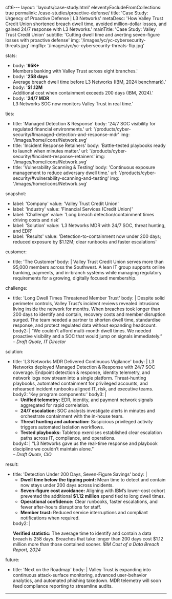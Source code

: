  cft6---
layout: 'layouts/case-study.html'
eleventyExcludeFromCollections: true
permalink: /case-studies/proactive-defense/
title: 'Case Study: Urgency of Proactive Defense | L3 Networks'
metaDesc: 'How Valley Trust Credit Union shortened breach dwell time, avoided million-dollar losses, and gained 24/7 response with L3 Networks.'
mainTitle: 'Case Study: Valley Trust Credit Union'
subtitle: 'Cutting dwell time and averting seven-figure losses with proactive defense'
img: '/images/yc/yc-cybersecurity-threats.jpg'
imgflip: '/images/yc/yc-cybersecurity-threats-flip.jpg'

stats:
  - body: '<strong>95K+</strong><br>Members banking with Valley Trust across eight branches.'
  - body: '<strong>258 days</strong><br>Average breach dwell time before L3 Networks (IBM, 2024 benchmark).'
  - body: '<strong>$1.12M</strong><br>Additional cost when containment exceeds 200 days (IBM, 2024).'
  - body: '<strong>24/7 MDR</strong><br>L3 Networks SOC now monitors Valley Trust in real time.'

ties:
  - title: 'Managed Detection & Response'
    body: '24/7 SOC visibility for regulated financial environments.'
    url: '/products/cyber-security/#managed-detection-and-response-mdr'
    img: '/images/home/icons/Network.svg'
  - title: 'Incident Response Retainers'
    body: 'Battle-tested playbooks ready to launch when minutes matter.'
    url: '/products/cyber-security/#incident-response-retainers'
    img: '/images/home/icons/Network.svg'
  - title: 'Vulnerability Scanning & Testing'
    body: 'Continuous exposure management to reduce adversary dwell time.'
    url: '/products/cyber-security/#vulnerability-scanning-and-testing'
    img: '/images/home/icons/Network.svg'

snapshot:
  - label: 'Company'
    value: 'Valley Trust Credit Union'
  - label: 'Industry'
    value: 'Financial Services (Credit Union)'
  - label: 'Challenge'
    value: 'Long breach detection/containment times driving costs and risk'
  - label: 'Solution'
    value: 'L3 Networks MDR with 24/7 SOC, threat hunting, and EDR'
  - label: 'Results'
    value: 'Detection-to-containment now under 200 days; reduced exposure by $1.12M; clear runbooks and faster escalations'

customer:
  - title: 'The Customer'
    body: |
      Valley Trust Credit Union serves more than 95,000 members across the Southwest. A lean IT group supports online banking, payments, and in-branch systems while managing regulatory requirements for a growing, digitally focused membership.

challenge:
  - title: 'Long Dwell Times Threatened Member Trust'
    body: |
      Despite solid perimeter controls, Valley Trust’s incident reviews revealed intrusions living inside the network for months. When breaches took longer than 200 days to identify and contain, recovery costs and member disruption surged. The team needed a partner to shorten dwell time, standardise response, and protect regulated data without expanding headcount.
    body2: |
      “We couldn’t afford multi-month dwell times. We needed proactive visibility and a SOC that would jump on signals immediately.” <br><em>– Draft Quote, IT Director</em>

solution:
  - title: 'L3 Networks MDR Delivered Continuous Vigilance'
    body: |
      L3 Networks deployed Managed Detection & Response with 24/7 SOC coverage. Endpoint detection & response, identity telemetry, and network logs now stream into a single platform. Threat-hunting playbooks, automated containment for privileged accounts, and rehearsed incident runbooks aligned IT, risk, and executive teams.
    body2: 'Key program components:'
    body3: |
      <ul class="pl-8 space-y-4 text-sm font-light list-disc list-outside md:text-base">
        <li class="text-sm"><strong class="font-semibold">Unified telemetry:</strong> EDR, identity, and payment network signals aggregated for rapid correlation.</li>
        <li class="text-sm"><strong class="font-semibold">24/7 escalation:</strong> SOC analysts investigate alerts in minutes and orchestrate containment with the in-house team.</li>
        <li class="text-sm"><strong class="font-semibold">Threat hunting and automation:</strong> Suspicious privileged activity triggers automated isolation workflows.</li>
        <li class="text-sm"><strong class="font-semibold">Tested playbooks:</strong> Tabletop exercises established clear escalation paths across IT, compliance, and operations.</li>
      </ul>
    body4: |
      “L3 Networks gave us the real-time response and playbook discipline we couldn’t maintain alone.” <br><em>– Draft Quote, CIO</em>

result:
  - title: 'Detection Under 200 Days, Seven-Figure Savings'
    body: |
      <ul class="pl-8 space-y-4 text-sm font-light list-disc list-outside md:text-base">
        <li class="text-sm"><strong class="font-semibold">Dwell time below the tipping point:</strong> Mean time to detect and contain now stays under 200 days across incidents.</li>
        <li class="text-sm"><strong class="font-semibold">Seven-figure cost avoidance:</strong> Aligning with IBM’s lower-cost cohort prevented the additional <strong>$1.12 million</strong> spend tied to long dwell times.</li>
        <li class="text-sm"><strong class="font-semibold">Operational confidence:</strong> Clear runbooks, faster escalations, and fewer after-hours disruptions for staff.</li>
        <li class="text-sm"><strong class="font-semibold">Member trust:</strong> Reduced service interruptions and compliant notifications when required.</li>
      </ul>
    body2: |
      <p><strong>Verified statistic:</strong> The average time to identify and contain a data breach is 258 days. Breaches that take longer than 200 days cost $1.12 million more than those contained sooner. <em>IBM Cost of a Data Breach Report, 2024</em></p>

future:
  - title: 'Next on the Roadmap'
    body: |
      Valley Trust is expanding into continuous attack-surface monitoring, advanced user-behavior analytics, and automated phishing takedown. MDR telemetry will soon feed compliance reporting to streamline audits.
---
